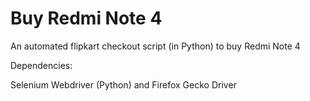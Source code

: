 # Buy Redmi Note 4
An automated flipkart checkout script (in Python) to buy Redmi Note 4

Dependencies:

Selenium Webdriver (Python) and Firefox Gecko Driver
